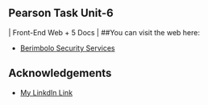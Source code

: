 ## Pearson Task Unit-6 
| Front-End Web + 5 Docs |
##You can visit the web here:
- [Berimbolo Security Services](https://frisky0a.github.io/Task-6/)
## Acknowledgements
 - [My LinkdIn Link](www.linkedin.com/in/adam-ahmed-linkdin)


